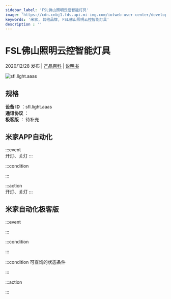 ```yaml
---
sidebar_label: 'FSL佛山照明云控智能灯具'
image: 'https://cdn.cnbj1.fds.api.mi-img.com/iotweb-user-center/developer_16790478089006VT0nIXQ.png?GalaxyAccessKeyId=AKVGLQWBOVIRQ3XLEW&Expires=9223372036854775807&Signature=hEOTnvnspEJM3SPRUDAxOiPK1oU='
keywords: '米家, 其他品牌, FSL佛山照明云控智能灯具'
description : ''
---
```

# FSL佛山照明云控智能灯具

2020/12/28 发布 | [产品百科](https://home.mi.com/webapp/content/baike/product/index.html?model=sfl.light.aaas/) | [说明书](https://home.mi.com/views/introduction.html?model=sfl.light.aaas&region=cn)

![sfl.light.aaas](https://cdn.cnbj1.fds.api.mi-img.com/iotweb-user-center/developer_16790478089006VT0nIXQ.png?GalaxyAccessKeyId=AKVGLQWBOVIRQ3XLEW&Expires=9223372036854775807&Signature=hEOTnvnspEJM3SPRUDAxOiPK1oU=)

## 规格  
> 
**设备 ID** ：sfl.light.aaas  
**通讯协议** ：  
**极客版**  ： 待补充 


## 米家APP自动化  

:::event  
开灯、关灯
:::

:::condition  

:::

:::action   
开灯、关灯
:::

## 米家自动化极客版  

:::event  

:::

:::condition  

:::

:::condition 可查询的状态条件  

:::

:::action  

:::

        
